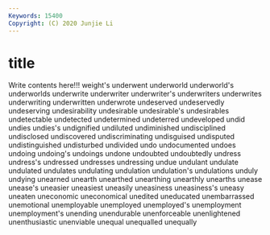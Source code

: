 ```yaml
---
Keywords: 15400
Copyright: (C) 2020 Junjie Li
---
```


# title

Write contents here!!!
weight's 
underwent 
underworld
underworld's 
underworlds 
underwrite 
underwriter 
underwriter's 
underwriters 
underwrites 
underwriting 
underwritten 
underwrote
undeserved 
undeservedly 
undeserving 
undesirability 
undesirable 
undesirable's 
undesirables 
undetectable 
undetected 
undetermined
undeterred 
undeveloped 
undid 
undies 
undies's 
undignified 
undiluted 
undiminished 
undisciplined 
undisclosed
undiscovered 
undiscriminating 
undisguised 
undisputed 
undistinguished 
undisturbed 
undivided 
undo 
undocumented 
undoes
undoing 
undoing's 
undoings 
undone 
undoubted 
undoubtedly 
undress 
undress's 
undressed 
undresses
undressing 
undue 
undulant 
undulate 
undulated 
undulates 
undulating 
undulation 
undulation's 
undulations
unduly 
undying 
unearned 
unearth 
unearthed 
unearthing 
unearthly 
unearths 
unease 
unease's
uneasier 
uneasiest 
uneasily 
uneasiness 
uneasiness's 
uneasy 
uneaten 
uneconomic 
uneconomical 
unedited
uneducated 
unembarrassed 
unemotional 
unemployable 
unemployed 
unemployed's 
unemployment 
unemployment's 
unending 
unendurable
unenforceable 
unenlightened 
unenthusiastic 
unenviable 
unequal 
unequalled 
unequally 
